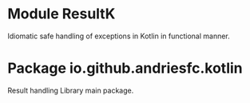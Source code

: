 # Module ResultK

Idiomatic safe handling of exceptions in Kotlin in functional manner.

# Package io.github.andriesfc.kotlin

Result handling Library main package.

